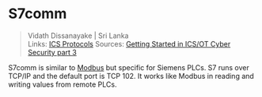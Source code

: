 # S7comm

> Vidath Dissanayake | Sri Lanka  
> Links: [ICS Protocols](ICS%20Protocols.md)
> Sources: [Getting Started in ICS/OT Cyber Security part 3](https://www.youtube.com/watch?v=WReeJDw-AV4&list=PLOSJSv0hbPZAlINIh1HcB0L8AZcSPc80g&index=3) 

S7comm is similar to [Modbus](Modbus.md) but specific for Siemens PLCs. S7 runs over TCP/IP and the default port is TCP 102. It works like Modbus in reading and writing values from remote PLCs.